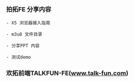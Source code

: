 ### 拍拓FE  分享内容

	- X5 浏览器接入指南
	
	- m3u8 文件目录

	- 分享PPT 内容
	
	- 测试demo

	
	
	
	
	
	
	
	
	
	
	
	




### 欢拓前端TALKFUN-FE(www.talk-fun.com)
